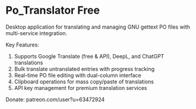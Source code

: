 # Po_Translator Free

Desktop application for translating and managing GNU gettext PO files with multi-service integration. 

Key Features:

1. Supports Google Translate (free & API), DeepL, and ChatGPT translations
2. Bulk translate untranslated entries with progress tracking
3. Real-time PO file editing with dual-column interface
4. Clipboard operations for mass copy/paste of translations
5. API key management for premium translation services

Donate:
patreon.com/user?u=63472924
